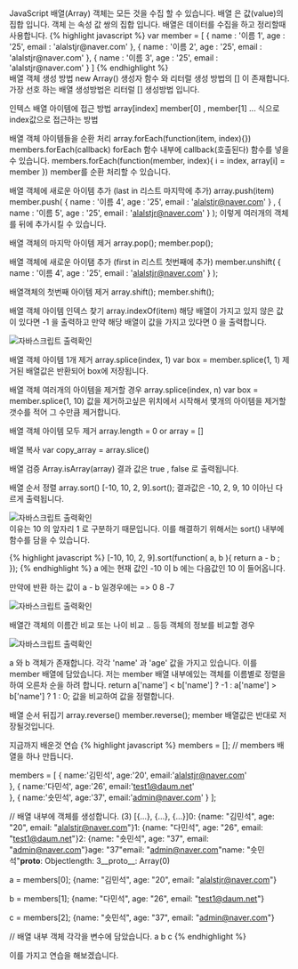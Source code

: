 <div class="box">
  JavaScript 배열(Array) 객체는 모든 것을 수집 할 수 있습니다.
  배열 은 값(value)의 집합 입니다.
  객체 는 속성 값 쌍의 집합 입니다.
  배열은 데이터를 수집을 하고 정리할때 사용합니다.
{% highlight javascript %}
var member = [
  {
    name : '이름 1',
    age : '25',
    email : 'alalstjr@naver.com'
  },
  {
    name : '이름 2',
    age : '25',
    email : 'alalstjr@naver.com'
  },
  {
    name : '이름 3',
    age : '25',
    email : 'alalstjr@naver.com'
  }
]
{% endhighlight %}
</div>

<div class="box">
  배열 객체 생성 방법
  new Array() 생성자 함수 와 리터럴 생성 방법의 [] 이 존재합니다.
  가장 선호 하는 배열 생성방법은 리터럴 [] 생성방법 입니다.
  
  인텍스 배열 아이템에 접근 방법
  array[index]
  member[0] , member[1] ... 식으로 index값으로 접근하는 방법
  
  배열 객체 아이템들을 순환 처리
  array.forEach(function(item, index){})
  members.forEach(callback) forEach 함수 내부에 callback(호출된다) 함수를 넣을 수 있습니다.
  members.forEach(function(member, index){
    i = index, array[i] = member
  }) member를 순환 처리할 수 있습니다.
  
  배열 객체에 새로운 아이템 추가 (last in 리스트 마지막에 추가)
  array.push(item)
  member.push(
  {
    name : '이름 4',
    age : '25',
    email : 'alalstjr@naver.com'
  } , {
    name : '이름 5',
    age : '25',
    email : 'alalstjr@naver.com'
  }
  );
  이렇게 여러개의 객체를 뒤에 추가시킬 수 있습니다.
  
  배열 객체의 마지막 아이템 제거
  array.pop();
  member.pop(); 
  
  배열 객체에 새로운 아이탬 추가 (first in 리스트 첫번째에 추가)
  member.unshift(
  {
    name : '이름 4',
    age : '25',
    email : 'alalstjr@naver.com'
  }
  );
  
  배열객체의 첫번째 아이템 제거
  array.shift();
  member.shift();
  
  배열 객체 아이템 인덱스 찾기
  array.indexOf(item)
  해당 배열이 가지고 있지 않은 값이 있다면 -1 을 출력하고
  만약 해당 배열이 값을 가지고 있다면 0 을 출력합니다.
<div class="img-box">
  <img src="{{ site.baseurl }}/static/img/post/2018-12-09-6.png" alt="자바스크립트 출력확인" />
</div>

  배열 객체 아이템 1개 제거
  array.splice(index, 1)
  var box = member.splice(1, 1)
  제거된 배열값은 반환되어 box에 저장됩니다.
  
  배열 객체 여러개의 아이템을 제거할 경우
  array.splice(index, n)
  var box = member.splice(1, 10)
  값을 제거하고싶은 위치에서 시작해서 몇개의 아이템을 제거할 갯수를 적어 그 수만큼 제거합니다.
  
  배열 객체 아이템 모두 제거
  array.length = 0 or array = []
  
  배열 복사
  var copy_array = array.slice()
  
  배열 검증
  Array.isArray(array)
  결과 값은 true , false 로 출력됩니다.
  
  배열 순서 정렬 
  array.sort() 
  [-10, 10, 2, 9].sort(); 
  결과값은 -10, 2, 9, 10 이아닌 다르게 출력됩니다.
<div class="img-box">
  <img src="{{ site.baseurl }}/static/img/post/2018-12-09-7.png" alt="자바스크립트 출력확인" />
</div>
이유는 10 의 앞자리 1 로 구분하기 때문입니다.
이를 해결하기 위해서는 sort() 내부에 함수를 담을 수 있습니다.

{% highlight javascript %}
[-10, 10, 2, 9].sort(function( a, b ){
  return a - b ;
});
{% endhighlight %}
a 에는 현재 값인 -10 이 b 에는 다음값인 10 이 들어옵니다.

만약에 반환 하는 값이 a - b 일경우에는 => 0 8 -7
<div class="img-box">
  <img src="{{ site.baseurl }}/static/img/post/2018-12-09-8.png" alt="자바스크립트 출력확인" />
</div>

배열간 객체의 이름간 비교 또는 나이 비교 .. 등등 객체의 정보를 비교할 경우
<div class="img-box">
  <img src="{{ site.baseurl }}/static/img/post/2018-12-09-9.png" alt="자바스크립트 출력확인" />
</div>

a 와 b 객체가 존재합니다.
각각 'name' 과 'age' 값을 가지고 있습니다.
이를 member 배열에 담았습니다.
저는 member 배열 내부에있는 객체를 이름별로 정렬을 하여 오른차 순을 하려 합니다.
return a['name'] < b['name'] ? -1 : a['name'] > b['name'] ? 1 : 0; 값을 비교하여 값을 정렬합니다.

배열 순서 뒤집기 array.reverse()
member.reverse(); 
member 배열값은 반대로 저장될것입니다.
</div>

<div class="box">
  지금까지 배운것 연습
{% highlight javascript %}
members = []; 
// members 배열을 하나 만듭니다.

members = [
    {
        name:'김민석',
        age:'20',
        email:'alalstjr@naver.com'	
    },
    {
        name:'다민석',
        age:'26',
        email:'test1@daum.net'	
    },
    {
        name:'숏민석',
        age:'37',
        email:'admin@naver.com'	
	}
];

// 배열 내부에 객체를 생성합니다.
(3) [{…}, {…}, {…}]0: {name: "김민석", age: "20", email: "alalstjr@naver.com"}1: {name: "다민석", age: "26", email: "test1@daum.net"}2: {name: "숏민석", age: "37", email: "admin@naver.com"}age: "37"email: "admin@naver.com"name: "숏민석"__proto__: Objectlength: 3__proto__: Array(0)

a = members[0];
{name: "김민석", age: "20", email: "alalstjr@naver.com"}

b = members[1];
{name: "다민석", age: "26", email: "test1@daum.net"}

c = members[2];
{name: "숏민석", age: "37", email: "admin@naver.com"}

// 배열 내부 객체 각각을 변수에 담았습니다. a b c
{% endhighlight %}

이를 가지고 연습을 해보겠습니다.


</div>
